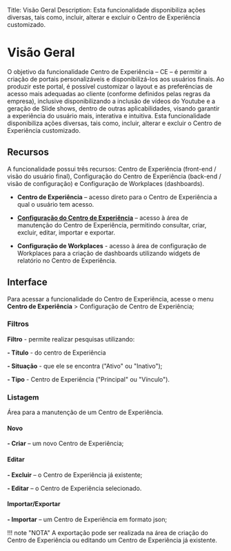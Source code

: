 Title: Visão Geral
Description: Esta funcionalidade disponibiliza ações diversas, tais como, incluir, alterar e excluir o Centro de Experiência customizado.

# Visão Geral

O objetivo da funcionalidade Centro de Experiência – CE – é permitir a criação de portais personalizáveis e disponibilizá-los aos usuários finais. Ao produzir este portal, é possível customizar o layout e as preferências de acesso mais adequadas ao cliente (conforme definidos pelas regras da empresa), inclusive disponibilizando a inclusão de vídeos do Youtube e a geração de Slide shows, dentro de outras aplicabilidades, visando garantir a experiência do usuário mais, interativa e intuitiva. Esta funcionalidade disponibiliza ações diversas, tais como, incluir, alterar e excluir o Centro de Experiência customizado.

## Recursos

A funcionalidade possui três recursos: Centro de Experiência (front-end / visão do usuário final), Configuração do Centro de Experiência (back-end / visão de configuração) e Configuração de Workplaces (dashboards).

- **Centro de Experiência** – acesso direto para o Centro de Experiência a qual o usuário tem acesso.

- **[Configuração do Centro de Experiência][1]** – acesso à área de manutenção do Centro de Experiência, permitindo consultar, criar, excluir, editar, importar e exportar.

- **Configuração de Workplaces** - acesso à área de configuração de Workplaces para a criação de dashboards utilizando widgets de relatório no Centro de Experiência.

## Interface

Para acessar a funcionalidade do Centro de Experiência, acesse o menu **Centro de Experiência** > Configuração de Centro de Experiência;

### Filtros

**Filtro** - permite realizar pesquisas utilizando:

**- Título** - do centro de Experiência

**- Situação** - que ele se encontra ("Ativo" ou "Inativo");

**- Tipo** - Centro de Experiência ("Principal" ou "Vínculo").

### Listagem

Área para a manutenção de um Centro de Experiência.

#### Novo

**- Criar** – um novo Centro de Experiência;

#### Editar

**- Excluir** – o Centro de Experiência já existente;

**- Editar** – o Centro de Experiência selecionado.

#### Importar/Exportar

**- Importar** – um Centro de Experiência em formato json;


!!! note "NOTA"
    A exportação pode ser realizada na área de criação do Centro de Experiência ou editando um Centro de Experiência já existente.

[1]:/pt-br/4biz-helium/additional-features/service-portals/experience-center/create-experience-center.html
